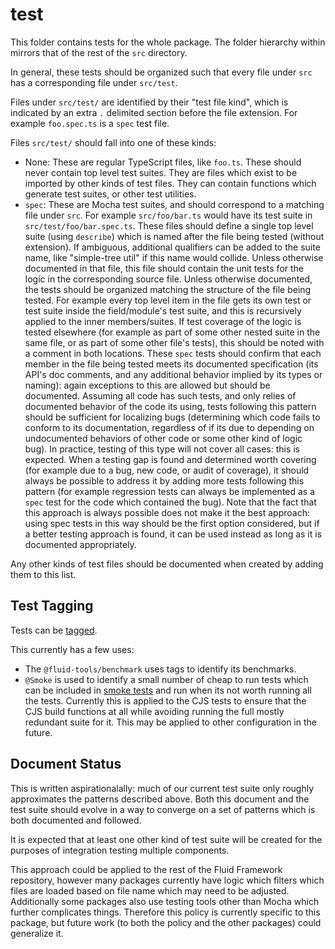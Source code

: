 # test

This folder contains tests for the whole package.
The folder hierarchy within mirrors that of the rest of the `src` directory.

In general, these tests should be organized such that every file under `src` has a corresponding file under `src/test`.

Files under `src/test/` are identified by their "test file kind", which is indicated by an extra `.` delimited section before the file extension. For example `foo.spec.ts` is a `spec` test file.

Files `src/test/` should fall into one of these kinds:

 - None: These are regular TypeScript files, like `foo.ts`. These should never contain top level test suites. They are files which exist to be imported by other kinds of test files. They can contain functions which generate test suites, or other test utilities.
 - `spec`: These are Mocha test suites, and should correspond to a matching file under `src`.
For example `src/foo/bar.ts` would have its test suite in `src/test/foo/bar.spec.ts`. These files should define a single top level suite (using `describe`) which is named after the file being tested (without extension).
If ambiguous, additional qualifiers can be added to the suite name, like "simple-tree util" if this name would collide.
Unless otherwise documented in that file, this file should contain the unit tests for the logic in the corresponding source file.
Unless otherwise documented, the tests should be organized matching the structure of the file being tested.
For example every top level item in the file gets its own test or test suite inside the field/module's test suite, and this is recursively applied to the inner members/suites.
If test coverage of the logic is tested elsewhere (for example as part of some other nested suite in the same file, or as part of some other file's tests), this should be noted with a comment in both locations.
These `spec` tests should confirm that each member in the file being tested meets its documented specification (its API's doc comments, and any additional behavior implied by its types or naming): again exceptions to this are allowed but should be documented.
Assuming all code has such tests, and only relies of documented behavior of the code its using, tests following this pattern should be sufficient for localizing bugs (determining which code fails to conform to its documentation, regardless of if its due to depending on undocumented behaviors of other code or some other kind of logic bug).
In practice, testing of this type will not cover all cases: this is expected.
When a testing gap is found and determined worth covering (for example due to a bug, new code, or audit of coverage), it should always be possible to address it by adding more tests following this pattern (for example regression tests can always be implemented as a `spec` test for the code which contained the bug).
Note that the fact that this approach is always possible does not make it the best approach: using spec tests in this way should be the first option considered, but if a better testing approach is found, it can be used instead as long as it is documented appropriately.

Any other kinds of test files should be documented when created by adding them to this list.

## Test Tagging

Tests can be [tagged](https://mochajs.org/next/explainers/tagging/).

This currently has a few uses:

- The `@fluid-tools/benchmark` uses tags to identify its benchmarks.
- `@Smoke` is used to identify a small number of cheap to run tests which can be included in [smoke tests](https://en.wikipedia.org/wiki/Smoke_testing_(software)) and run when its not worth running all the tests.
Currently this is applied to the CJS tests to ensure that the CJS build functions at all while avoiding running the full mostly redundant suite for it.
This may be applied to other configuration in the future.

## Document Status

This is written aspirationalally: much of our current test suite only roughly approximates the patterns described above.
Both this document and the test suite should evolve in a way to converge on a set of patterns which is both documented and followed.

It is expected that at least one other kind of test suite will be created for the purposes of integration testing multiple components.

This approach could be applied to the rest of the Fluid Framework repository, however many packages currently have logic which filters which files are loaded based on file name which may need to be adjusted.
Additionally some packages also use testing tools other than Mocha which further complicates things.
Therefore this policy is currently specific to this package, but future work (to both the policy and the other packages) could generalize it.
